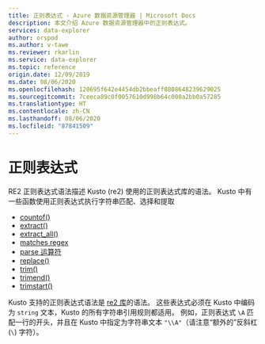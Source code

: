 ```yaml
---
title: 正则表达式 - Azure 数据资源管理器 | Microsoft Docs
description: 本文介绍 Azure 数据资源管理器中的正则表达式。
services: data-explorer
author: orspod
ms.author: v-tawe
ms.reviewer: rkarlin
ms.service: data-explorer
ms.topic: reference
origin.date: 12/09/2019
ms.date: 08/06/2020
ms.openlocfilehash: 120695f642e4454db2bbeaff0808648239629025
ms.sourcegitcommit: 7ceeca89c0f0057610d998b64c000a2bb0a57285
ms.translationtype: HT
ms.contentlocale: zh-CN
ms.lasthandoff: 08/06/2020
ms.locfileid: "87841509"
---
```

# <a name="regular-expressions"></a>正则表达式

RE2 正则表达式语法描述 Kusto (re2) 使用的正则表达式库的语法。
Kusto 中有一些函数使用正则表达式执行字符串匹配、选择和提取

- [countof()](countoffunction.md)
- [extract()](extractfunction.md)
- [extract_all()](extractallfunction.md)
- [matches regex](datatypes-string-operators.md)
- [parse 运算符](parseoperator.md)
- [replace()](replacefunction.md)
- [trim()](trimfunction.md)
- [trimend()](trimendfunction.md)
- [trimstart()](trimstartfunction.md)

Kusto 支持的正则表达式语法是 [re2 库](https://github.com/google/re2/wiki/Syntax)的语法。 这些表达式必须在 Kusto 中编码为 `string` 文本，Kusto 的所有字符串引用规则都适用。 例如，正则表达式 `\A` 匹配一行的开头，并且在 Kusto 中指定为字符串文本 `"\\A"`（请注意“额外的”反斜杠 (`\`) 字符）。
